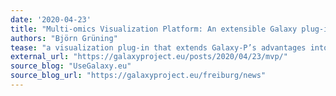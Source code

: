 ```yaml
---
date: '2020-04-23'
title: "Multi-omics Visualization Platform: An extensible Galaxy plug-in for multi-omics data visualization and exploration"
authors: "Björn Grüning"
tease: "a visualization plug-in that extends Galaxy-P’s advantages into the visualization of large, complex datasets"
external_url: "https://galaxyproject.eu/posts/2020/04/23/mvp/"
source_blog: "UseGalaxy.eu"
source_blog_url: "https://galaxyproject.eu/freiburg/news"
---
```

